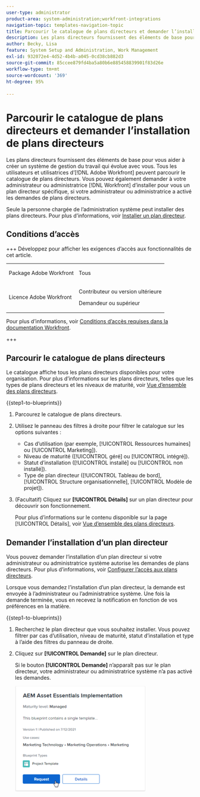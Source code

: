 ```yaml
---
user-type: administrator
product-area: system-administration;workfront-integrations
navigation-topic: templates-navigation-topic
title: Parcourir le catalogue de plans directeurs et demander l’installation de plans directeurs
description: Les plans directeurs fournissent des éléments de base pour vous aider à créer un système de gestion du travail qui évolue avec vous. Tous les utilisateurs et utilisatrices d’ [!DNL Adobe Workfront]  peuvent parcourir le catalogue de plans directeurs. Vous pouvez également demander à votre administrateur ou administratrice  [!DNL Workfront]  d’installer pour vous un plan directeur spécifique, si votre administrateur ou administratrice a activé les demandes de plans directeurs.
author: Becky, Lisa
feature: System Setup and Administration, Work Management
exl-id: 932072e4-4d52-4b4b-a045-0cd38cb882d3
source-git-commit: 85ccee879fd4ba5a80b6e885458839901f83d26e
workflow-type: tm+mt
source-wordcount: '369'
ht-degree: 95%

---
```


# Parcourir le catalogue de plans directeurs et demander l’installation de plans directeurs

Les plans directeurs fournissent des éléments de base pour vous aider à créer un système de gestion du travail qui évolue avec vous. Tous les utilisateurs et utilisatrices d’[!DNL Adobe Workfront] peuvent parcourir le catalogue de plans directeurs. Vous pouvez également demander à votre administrateur ou administratrice [!DNL Workfront] d’installer pour vous un plan directeur spécifique, si votre administrateur ou administratrice a activé les demandes de plans directeurs.

Seule la personne chargée de l’administration système peut installer des plans directeurs. Pour plus d’informations, voir [Installer un plan directeur](../../administration-and-setup/blueprints/blueprints-install.md).

## Conditions d’accès

+++ Développez pour afficher les exigences d’accès aux fonctionnalités de cet article.

<table style="table-layout:auto"> 
 <col> 
 <col> 
 <tbody> 
  <tr> 
   <td role="rowheader">Package Adobe Workfront</td> 
   <td> <p>Tous </p> </td> 
  </tr> 
  <tr> 
   <td role="rowheader">Licence Adobe Workfront</td> 
   <td><p>Contributeur ou version ultérieure</p><p>Demandeur ou supérieur</p>
  </td> 
  </tr> 
 </tbody> 
</table>

Pour plus d’informations, voir [Conditions d’accès requises dans la documentation Workfront](/help/quicksilver/administration-and-setup/add-users/access-levels-and-object-permissions/access-level-requirements-in-documentation.md).

+++

## Parcourir le catalogue de plans directeurs

Le catalogue affiche tous les plans directeurs disponibles pour votre organisation. Pour plus d’informations sur les plans directeurs, telles que les types de plans directeurs et les niveaux de maturité, voir [Vue d’ensemble des plans directeurs](../../administration-and-setup/blueprints/blueprints-overview.md).

{{step1-to-blueprints}}

1. Parcourez le catalogue de plans directeurs.
1. Utilisez le panneau des filtres à droite pour filtrer le catalogue sur les options suivantes :

   * Cas d’utilisation (par exemple, [!UICONTROL Ressources humaines] ou [!UICONTROL Marketing]).
   * Niveau de maturité ([!UICONTROL géré] ou [!UICONTROL intégré]).
   * Statut d’installation ([!UICONTROL installé] ou [!UICONTROL non installé]).
   * Type de plan directeur (<!--Custom Form, -->[!UICONTROL Tableau de bord], [!UICONTROL Structure organisationnelle], [!UICONTROL Modèle de projet]<!--, Request Queue, Setup Feature-->).

1. (Facultatif) Cliquez sur **[!UICONTROL Détails]** sur un plan directeur pour découvrir son fonctionnement.

   Pour plus d’informations sur le contenu disponible sur la page [!UICONTROL Détails], voir [Vue d’ensemble des plans directeurs](../../administration-and-setup/blueprints/blueprints-overview.md).

## Demander l’installation d’un plan directeur

Vous pouvez demander l’installation d’un plan directeur si votre administrateur ou administratrice système autorise les demandes de plans directeurs. Pour plus d’informations, voir [Configurer l’accès aux plans directeurs](../../administration-and-setup/blueprints/configure-access-to-blueprints.md).

Lorsque vous demandez l’installation d’un plan directeur, la demande est envoyée à l’administrateur ou l’administratrice système. Une fois la demande terminée, vous en recevez la notification en fonction de vos préférences en la matière.

{{step1-to-blueprints}}

1. Recherchez le plan directeur que vous souhaitez installer. Vous pouvez filtrer par cas d’utilisation, niveau de maturité, statut d’installation et type à l’aide des filtres du panneau de droite.
1. Cliquez sur **[!UICONTROL Demande]** sur le plan directeur.

   Si le bouton **[!UICONTROL Demande]** n’apparaît pas sur le plan directeur, votre administrateur ou administratrice système n’a pas activé les demandes.

   ![Demander un plan directeur](assets/blueprints-non-admin-request-bp-350x283.png)
